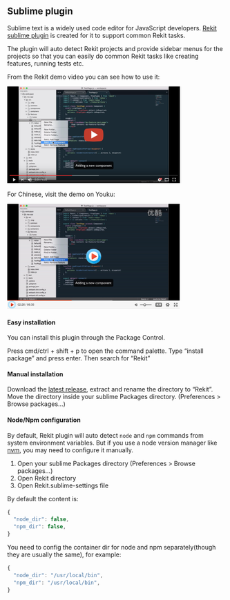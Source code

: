 ## Sublime plugin

Sublime text is a widely used code editor for JavaScript developers. [Rekit sublime plugin](https://github.com/supnate/rekit-plugin) is created for it to support common Rekit tasks.

The plugin will auto detect Rekit projects and provide sidebar menus for the projects so that you can easily do common Rekit tasks like creating features, running tests etc.

From the Rekit demo video you can see how to use it:

[<img src="/images/youtube.png" width="400" alt="Rekit Demo"/>](https://youtu.be/9lqWoQjy-JY "Rekit Demo")

For Chinese, visit the demo on Youku:

[<img src="/images/youku.png" width="400" alt="Rekit Demo"/>](http://v.youku.com/v_show/id_XMTcyNTQxNzgwNA==.html "Rekit Demo")

#### Easy installation
You can install this plugin through the Package Control.

Press cmd/ctrl + shift + p to open the command palette.
Type “install package” and press enter. Then search for “Rekit”

#### Manual installation
Download the [latest release](https://github.com/supnate/rekit-plugin), extract and rename the directory to “Rekit”.
Move the directory inside your sublime Packages directory. (Preferences > Browse packages…)

#### Node/Npm configuration
By default, Rekit plugin will auto detect `node` and `npm` commands from system environment variables. But if you use a node version manager like [nvm](https://github.com/creationix/nvm), you may need to configure it manually.

1. Open your sublime Packages directory (Preferences > Browse packages…)
2. Open Rekit directory
3. Open Rekit.sublime-settings file

By default the content is:
```javascript
{
  "node_dir": false,
  "npm_dir": false,
}
```
You need to config the container dir for node and npm separately(though they are usually the same), for example:
```javascript
{
  "node_dir": "/usr/local/bin",
  "npm_dir": "/usr/local/bin",
}
```


